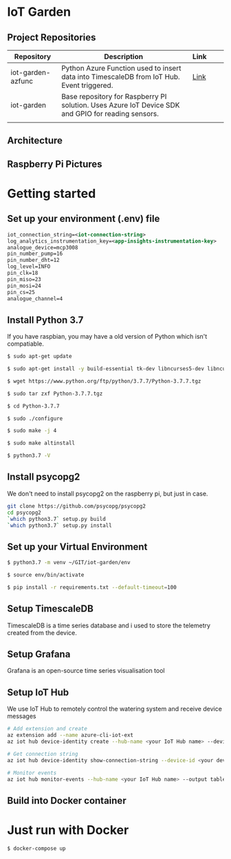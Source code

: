 # IoT Garden

## Project Repositories

| Repository        | Description                                                                                        | Link |   |   |
|-------------------|----------------------------------------------------------------------------------------------------|------|---|---|
| iot-garden-azfunc | Python Azure Function used to insert data into TimescaleDB from IoT Hub. Event triggered.          |  [Link](https://github.com/richardleeaus/iot-garden-azfunc)    |   |   |
| iot-garden        | Base repository for Raspberry PI solution. Uses Azure IoT Device SDK and GPIO for reading sensors. |      |   |   |
|                   |                                                                                                    |      |   |   |

## Architecture

## Raspberry Pi Pictures

# Getting started
## Set up your environment (.env) file

```xml
iot_connection_string=<iot-connection-string>
log_analytics_instrumentation_key=<app-insights-instrumentation-key>
analogue_device=mcp3008
pin_number_pump=16
pin_number_dht=12
log_level=INFO
pin_clk=18
pin_miso=23
pin_mosi=24
pin_cs=25
analogue_channel=4
```

## Install Python 3.7

If you have raspbian, you may have a old version of Python which isn't compatiable.

```bash
$ sudo apt-get update

$ sudo apt-get install -y build-essential tk-dev libncurses5-dev libncursesw5-dev libreadline6-dev libdb5.3-dev libgdbm-dev libsqlite3-dev libssl-dev libbz2-dev libexpat1-dev liblzma-dev zlib1g-dev libffi-dev

$ wget https://www.python.org/ftp/python/3.7.7/Python-3.7.7.tgz

$ sudo tar zxf Python-3.7.7.tgz

$ cd Python-3.7.7

$ sudo ./configure

$ sudo make -j 4

$ sudo make altinstall

$ python3.7 -V
```

## Install psycopg2

We don't need to install psycopg2 on the raspberry pi, but just in case.
```bash
git clone https://github.com/psycopg/psycopg2
cd psycopg2
`which python3.7` setup.py build
`which python3.7` setup.py install
```

## Set up your Virtual Environment

```bash
$ python3.7 -m venv ~/GIT/iot-garden/env

$ source env/bin/activate

$ pip install -r requirements.txt --default-timeout=100
```

## Setup TimescaleDB

TimescaleDB is a time series database and i used to store the telemetry created from the device.

## Setup Grafana

Grafana is an open-source time series visualisation tool

## Setup IoT Hub

We use IoT Hub to remotely control the watering system and receive device messages

```sh
# Add extension and create
az extension add --name azure-cli-iot-ext
az iot hub device-identity create --hub-name <your IoT Hub name> --device-id <your device id>

# Get connection string
az iot hub device-identity show-connection-string --device-id <your device id> --hub-name <your IoT Hub name>

# Monitor events
az iot hub monitor-events --hub-name <your IoT Hub name> --output table
```


## Build into Docker container


# Just run with Docker

```bash
$ docker-compose up
```

